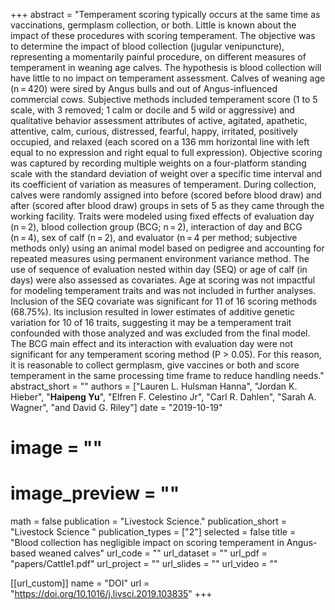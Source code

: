 +++ 
abstract = "Temperament scoring typically occurs at the same time as vaccinations, germplasm collection, or both. Little is known about the impact of these procedures with scoring temperament. The objective was to determine the impact of blood collection (jugular venipuncture), representing a momentarily painful procedure, on different measures of temperament in weaning age calves. The hypothesis is blood collection will have little to no impact on temperament assessment. Calves of weaning age (n = 420) were sired by Angus bulls and out of Angus-influenced commercial cows. Subjective methods included temperament score (1 to 5 scale, with 3 removed; 1 calm or docile and 5 wild or aggressive) and qualitative behavior assessment attributes of active, agitated, apathetic, attentive, calm, curious, distressed, fearful, happy, irritated, positively occupied, and relaxed (each scored on a 136 mm horizontal line with left equal to no expression and right equal to full expression). Objective scoring was captured by recording multiple weights on a four-platform standing scale with the standard deviation of weight over a specific time interval and its coefficient of variation as measures of temperament. During collection, calves were randomly assigned into before (scored before blood draw) and after (scored after blood draw) groups in sets of 5 as they came through the working facility. Traits were modeled using fixed effects of evaluation day (n = 2), blood collection group (BCG; n = 2), interaction of day and BCG (n = 4), sex of calf (n = 2), and evaluator (n = 4 per method; subjective methods only) using an animal model based on pedigree and accounting for repeated measures using permanent environment variance method. The use of sequence of evaluation nested within day (SEQ) or age of calf (in days) were also assessed as covariates. Age at scoring was not impactful for modeling temperament traits and was not included in further analyses. Inclusion of the SEQ covariate was significant for 11 of 16 scoring methods (68.75%). Its inclusion resulted in lower estimates of additive genetic variation for 10 of 16 traits, suggesting it may be a temperament trait confounded with those analyzed and was excluded from the final model. The BCG main effect and its interaction with evaluation day were not significant for any temperament scoring method (P > 0.05). For this reason, it is reasonable to collect germplasm, give vaccines or both and score temperament in the same processing time frame to reduce handling needs."
abstract_short = ""
authors = ["Lauren L. Hulsman Hanna", "Jordan K. Hieber", "__Haipeng Yu__", "Elfren F. Celestino Jr", "Carl R. Dahlen", "Sarah A. Wagner", "and David G. Riley"]
date = "2019-10-19"
# image = ""
# image_preview = ""
math = false
publication = "Livestock Science."
publication_short = "Livestock Science "
publication_types = ["2"]
selected = false
title = "Blood collection has negligible impact on scoring temperament in Angus-based weaned calves"
url_code = ""
url_dataset = ""
url_pdf = "papers/Cattle1.pdf"
url_project = ""
url_slides = ""
url_video = ""

[[url_custom]]
name = "DOI"
url = "https://doi.org/10.1016/j.livsci.2019.103835"
+++
